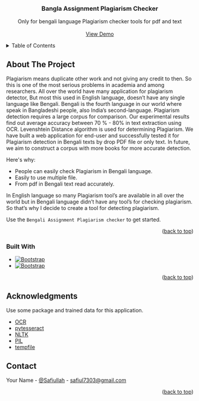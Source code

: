 
<a name="readme-top"></a>
<!-- PROJECT LOGO -->
<br />
<div align="center">

  <h3 align="center">Bangla Assignment Plagiarism Checker</h3>

  <p align="center">
    Only for bengali language Plagiarism checker tools for pdf and text
    <br />
    <!-- <a href="https://github.com/othneildrew/Best-README-Template"><strong>Explore the docs »</strong></a>
    <br /> -->
    <br />
    <a href="#">View Demo</a>
    <!-- ·
    <a href="https://github.com/othneildrew/Best-README-Template/issues">Report Bug</a>
    ·
    <a href="https://github.com/othneildrew/Best-README-Template/issues">Request Feature</a> -->
  </p>
</div>



<!-- TABLE OF CONTENTS -->
<details>
  <summary>Table of Contents</summary>
  <ol>
    <li>
      <a href="#about-the-project">About The Project</a>
      <ul>
        <li><a href="#built-with">Built With</a></li>
      </ul>
    </li>
    <li>
      <a href="#getting-started">Getting Started</a>
      <ul>
        <li><a href="#prerequisites">Prerequisites</a></li>
        <li><a href="#installation">Installation</a></li>
      </ul>
    </li>
    <li><a href="#usage">Usage</a></li>
    <li><a href="#roadmap">Roadmap</a></li>
    <li><a href="#contributing">Contributing</a></li>
    <li><a href="#license">License</a></li>
    <li><a href="#contact">Contact</a></li>
    <li><a href="#acknowledgments">Acknowledgments</a></li>
  </ol>
</details>



<!-- ABOUT THE PROJECT -->
## About The Project

Plagiarism means duplicate other work and not giving any credit to then. So this is one of the most serious problems in academia and among researchers. All over the world have many application for plagiarism detector, But most this used in English language, doesn’t have any single language like Bengali. Bengali is the fourth language in our world where speak in Bangladeshi people,  also India’s second-language. Plagiarism detection requires a large corpus for comparison. Our experimental results find out average accuracy between 70 % - 80% in text extraction using OCR. Levenshtein Distance algorithm is used for determining Plagiarism. We have built a web application for end-user and successfully tested it for Plagiarism detection in Bengali texts by drop PDF file or only text. In future, we aim to construct a corpus with more books for more accurate detection.

Here's why:
* People can easily check Plagiarism in Bengali language.
* Easily to use multiple file.
* From pdf in Bengali text read accurately.

In English language so many Plagiarism tool’s are available in all over the world but in Bengali language didn’t have any tool’s for checking plagiarism. So that’s why I decide to create a tool for detecting plagiarism.

Use the `Bengali Assignment Plagiarism checker` to get started.

<p align="right">(<a href="#readme-top">back to top</a>)</p>



### Built With

* [![Bootstrap][Bootstrap.com]][Bootstrap-url]
* [![Bootstrap][Django.com]][Django-url]


<p align="right">(<a href="#readme-top">back to top</a>)</p>

## Acknowledgments

Use some package and trained data for this application. 

* [OCR](https://en.wikipedia.org/wiki/Optical_character_recognition)
* [pytesseract](https://pypi.org/project/pytesseract/)
* [NLTK](https://www.nltk.org/)
* [PIL](https://pypi.org/project/Pillow/)
* [tempfile](https://docs.python.org/3/library/tempfile.html)



<!-- CONTACT -->
## Contact

Your Name - [@Safiullah](https://www.linkedin.com/in/md-safiullah-2b1408162/) - safiul7303@gmail.com


<p align="right">(<a href="#readme-top">back to top</a>)</p>




<!-- MARKDOWN LINKS & IMAGES -->
<!-- https://www.markdownguide.org/basic-syntax/#reference-style-links -->

[Bootstrap.com]: https://img.shields.io/badge/Bootstrap-563D7C?style=for-the-badge&logo=bootstrap&logoColor=white
[Bootstrap-url]: https://getbootstrap.com
[Django.com]: https://img.shields.io/badge/Django-563D7C?style=for-the-badge&logo=django&logoColor=white
[Django-url]: https://www.djangoproject.com/



